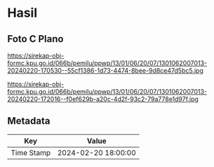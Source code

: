# Hasil

## Foto C Plano

https://sirekap-obj-formc.kpu.go.id/066b/pemilu/ppwp/13/01/06/20/07/1301062007013-20240220-170530--55cf1386-1d73-4474-8bee-9d8ce47d5bc5.jpg

https://sirekap-obj-formc.kpu.go.id/066b/pemilu/ppwp/13/01/06/20/07/1301062007013-20240220-172016--f0ef629b-a20c-4d2f-93c2-79a778e1d97f.jpg


## Metadata

| Key        | Value               |
| ---------- | ------------------- |
| Time Stamp | 2024-02-20 18:00:00 |



